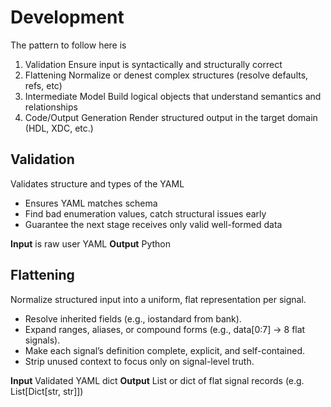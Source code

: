 # Development
The pattern to follow here is
1. Validation	            Ensure input is syntactically and structurally correct
2. Flattening	            Normalize or denest complex structures (resolve defaults, refs, etc)
3. Intermediate Model	    Build logical objects that understand semantics and relationships
4. Code/Output Generation	Render structured output in the target domain (HDL, XDC, etc.)

## Validation
Validates structure and types of the YAML
- Ensures YAML matches schema
- Find bad enumeration values, catch structural issues early
- Guarantee the next stage receives only valid well-formed data

**Input** is raw user YAML
**Output** Python 

## Flattening
Normalize structured input into a uniform, flat representation per signal.
- Resolve inherited fields (e.g., iostandard from bank).
- Expand ranges, aliases, or compound forms (e.g., data[0:7] → 8 flat signals).
- Make each signal’s definition complete, explicit, and self-contained.
- Strip unused context to focus only on signal-level truth.

**Input** Validated YAML dict
**Output** List or dict of flat signal records (e.g. List[Dict[str, str]])
